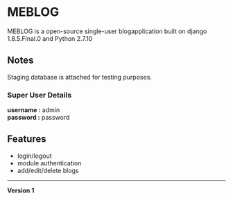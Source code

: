 # MEBLOG

MEBLOG is a open-source single-user blogapplication built on django 1.8.5.Final.0 and Python 2.7.10

## Notes

Staging database is attached for testing purposes.

### Super User Details
<b>username :</b> admin <br>
<b>password :</b> password

## Features
- login/logout
- module authentication
- add/edit/delete blogs

<hr>

<b>Version 1 </b>



